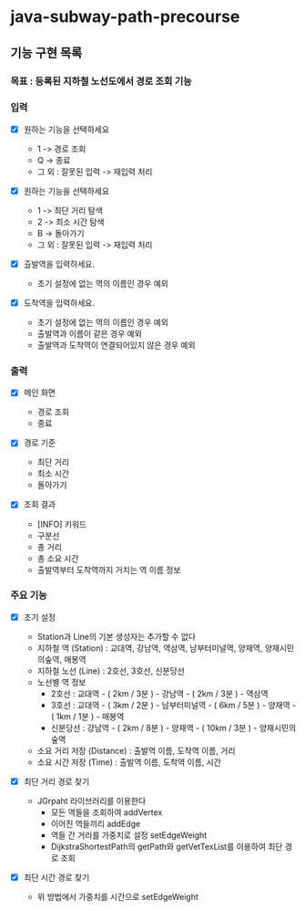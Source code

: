 # java-subway-path-precourse

## 기능 구현 목록

### 목표 : 등록된 지하철 노선도에서 경로 조회 기능

### 입력

- [X] 원하는 기능을 선택하세요
    - 1 -> 경로 조회
    - Q -> 종료
    - 그 외 : 잘못된 입력 -> 재입력 처리

- [X] 원하는 기능을 선택하세요
    - 1 -> 최단 거리 탐색
    - 2 -> 최소 시간 탐색
    - B -> 돌아가기
    - 그 외 : 잘못된 입력 -> 재입력 처리

- [X] 츨발역을 입력하세요.
    - 초기 설정에 없는 역의 이름인 경우 예외

- [X] 도착역을 입력하세요.
    - 초기 설정에 없는 역의 이름인 경우 예외
    - 출발역과 이름이 같은 경우 예외
    - 출발역과 도착역이 연결되어있지 않은 경우 예외

### 출력

- [X] 메인 화면
    - 경로 조회
    - 종료

- [X] 경로 기준
    - 최단 거리
    - 최소 시간
    - 돌아가기

- [X] 조회 결과
    - [INFO] 키워드
    - 구분선
    - 총 거리
    - 총 소요 시간
    - 출발역부터 도착역까지 거치는 역 이름 정보

### 주요 기능

- [X] 초기 설정
    - Station과 Line의 기본 생성자는 추가할 수 없다
    - 지하철 역 (Station) : 교대역, 강남역, 역삼역, 남부터미널역, 양재역, 양재시민의숲역, 매봉역
    - 지하철 노선 (Line) : 2호선, 3호선, 신분당선
    - 노선별 역 정보
        - 2호선 : 교대역 - ( 2km / 3분 ) - 강남역 - ( 2km / 3분 ) - 역삼역
        - 3호선 : 교대역 - ( 3km / 2분 ) - 남부터미널역 - ( 6km / 5분 ) - 양재역 - ( 1km / 1분 ) - 매봉역
        - 신분당선 : 강남역 - ( 2km / 8분 ) - 양재역 - ( 10km / 3분 ) - 양재시민의숲역
    - 소요 거리 저장 (Distance) : 출발역 이름, 도착역 이름, 거리
    - 소요 시간 저장 (Time) : 출발역 이름, 도착역 이름, 시간

- [X] 최단 거리 경로 찾기
    - JGrpaht 라이브러리를 이용한다
        - 모든 역들을 조회하여 addVertex
        - 이어진 역들끼리 addEdge
        - 역들 간 거리를 가중치로 설정 setEdgeWeight
        - DijkstraShortestPath의 getPath와 getVetTexList를 이용하여 최단 경로 조회

- [X] 최단 시간 경로 찾기
    - 위 방법에서 가중치를 시간으로 setEdgeWeight